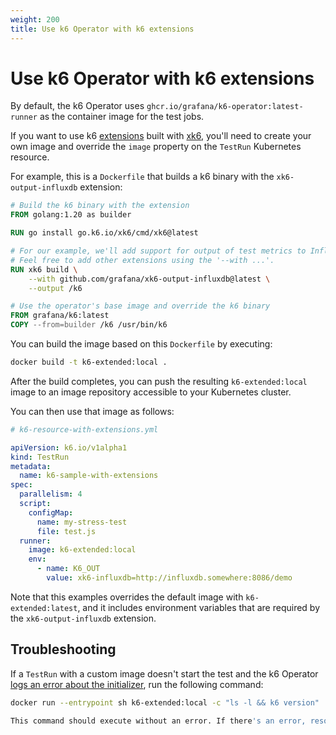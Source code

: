 ```yaml
---
weight: 200
title: Use k6 Operator with k6 extensions
---
```


# Use k6 Operator with k6 extensions

By default, the k6 Operator uses `ghcr.io/grafana/k6-operator:latest-runner` as the container image for the test jobs.

If you want to use k6 [extensions](https://grafana.com/docs/k6/<K6_VERSION>/extensions/) built with [xk6](https://github.com/grafana/xk6), you'll need to create your own image and override the `image` property on the `TestRun` Kubernetes resource.

For example, this is a `Dockerfile` that builds a k6 binary with the `xk6-output-influxdb` extension:

```Dockerfile
# Build the k6 binary with the extension
FROM golang:1.20 as builder

RUN go install go.k6.io/xk6/cmd/xk6@latest

# For our example, we'll add support for output of test metrics to InfluxDB v2.
# Feel free to add other extensions using the '--with ...'.
RUN xk6 build \
    --with github.com/grafana/xk6-output-influxdb@latest \
    --output /k6

# Use the operator's base image and override the k6 binary
FROM grafana/k6:latest
COPY --from=builder /k6 /usr/bin/k6
```

You can build the image based on this `Dockerfile` by executing:

```bash
docker build -t k6-extended:local .
```

After the build completes, you can push the resulting `k6-extended:local` image to an image repository accessible to your Kubernetes cluster.

You can then use that image as follows:

```yaml
# k6-resource-with-extensions.yml

apiVersion: k6.io/v1alpha1
kind: TestRun
metadata:
  name: k6-sample-with-extensions
spec:
  parallelism: 4
  script:
    configMap:
      name: my-stress-test
      file: test.js
  runner:
    image: k6-extended:local
    env:
      - name: K6_OUT
        value: xk6-influxdb=http://influxdb.somewhere:8086/demo
```

Note that this examples overrides the default image with `k6-extended:latest`, and it includes environment variables that are required by the `xk6-output-influxdb` extension.

## Troubleshooting

If a `TestRun` with a custom image doesn't start the test and the k6 Operator [logs an error about the initializer](https://grafana.com/docs/k6/latest/set-up/set-up-distributed-k6/troubleshooting/#an-error-on-reading-output-of-the-initializer-pod), run the following command:

```sh
docker run --entrypoint sh k6-extended:local -c "ls -l && k6 version"

This command should execute without an error. If there's an error, resolve it by making sure that the `Dockerfile` is correctly configured. Use the sample above as a reference.